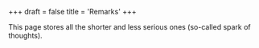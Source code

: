 +++
draft = false
title = 'Remarks'
+++

This page stores all the shorter and less serious ones (so-called spark of thoughts).
